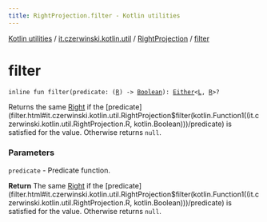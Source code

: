 ```yaml
---
title: RightProjection.filter - Kotlin utilities
---
```


[Kotlin utilities](../../index.html) / [it.czerwinski.kotlin.util](../index.html) / [RightProjection](index.html) / [filter](./filter.html)

# filter

`inline fun filter(predicate: (`[`R`](index.html#R)`) -> `[`Boolean`](https://kotlinlang.org/api/latest/jvm/stdlib/kotlin/-boolean/index.html)`): `[`Either`](../-either/index.html)`<`[`L`](index.html#L)`, `[`R`](index.html#R)`>?`

Returns the same [Right](../-right/index.html) if the [predicate](filter.html#it.czerwinski.kotlin.util.RightProjection$filter(kotlin.Function1((it.czerwinski.kotlin.util.RightProjection.R, kotlin.Boolean)))/predicate) is satisfied for the value. Otherwise returns `null`.

### Parameters

`predicate` - Predicate function.

**Return**
The same [Right](../-right/index.html) if the [predicate](filter.html#it.czerwinski.kotlin.util.RightProjection$filter(kotlin.Function1((it.czerwinski.kotlin.util.RightProjection.R, kotlin.Boolean)))/predicate) is satisfied for the value. Otherwise returns `null`.

